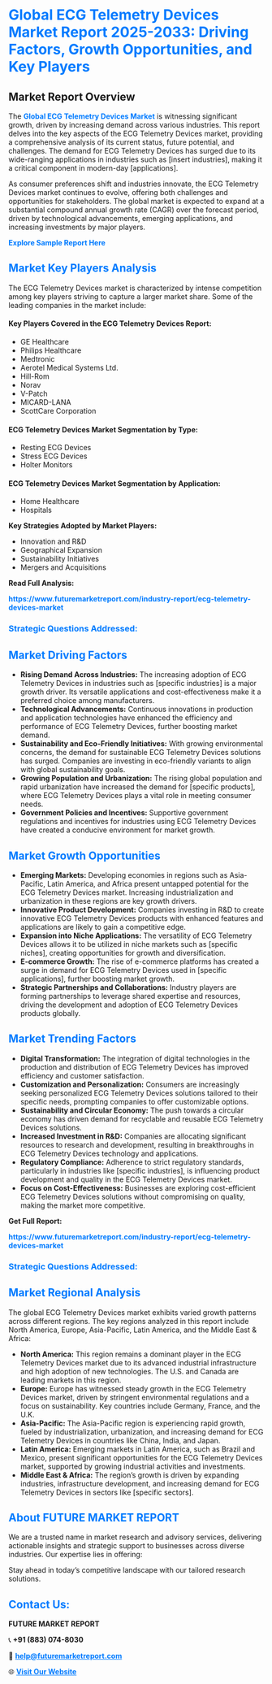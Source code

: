 <h1 style="color: #007BFF;">Global ECG Telemetry Devices Market Report 2025-2033: Driving Factors, Growth Opportunities, and Key Players</h1>

<section id="overview">
<h2>Market Report Overview</h2>
<p>The <a href="https://www.futuremarketreport.com/industry-report/ecg-telemetry-devices-market" style="color: #007BFF; text-decoration: none;"><strong>Global ECG Telemetry Devices Market</strong></a> is witnessing significant growth, driven by increasing demand across various industries. This report delves into the key aspects of the ECG Telemetry Devices market, providing a comprehensive analysis of its current status, future potential, and challenges. The demand for ECG Telemetry Devices has surged due to its wide-ranging applications in industries such as [insert industries], making it a critical component in modern-day [applications].</p>
<p>As consumer preferences shift and industries innovate, the ECG Telemetry Devices market continues to evolve, offering both challenges and opportunities for stakeholders. The global market is expected to expand at a substantial compound annual growth rate (CAGR) over the forecast period, driven by technological advancements, emerging applications, and increasing investments by major players.</p>
</section>

<section id="overview">
<p><a href="https://www.futuremarketreport.com/request-sample/reportId=62868" style="color: #007BFF; text-decoration: none;"><strong>Explore Sample Report Here</strong></a></p>
</section>

<section id="key-players">
<h2 style="color: #007BFF;">Market Key Players Analysis</h2>
<p>The ECG Telemetry Devices market is characterized by intense competition among key players striving to capture a larger market share. Some of the leading companies in the market include:</p>
<h4>Key Players Covered in the ECG Telemetry Devices Report:</h4>
<ul><li>GE Healthcare</li><li>Philips Healthcare</li><li>Medtronic</li><li>Aerotel Medical Systems Ltd.</li><li>Hill-Rom</li><li>Norav</li><li>V-Patch</li><li>MICARD-LANA</li><li>ScottCare Corporation</li></ul>
<h4>ECG Telemetry Devices Market Segmentation by Type:</h4>
<ul><li>Resting ECG Devices</li><li>Stress ECG Devices</li><li>Holter Monitors</li></ul>

<h4>ECG Telemetry Devices Market Segmentation by Application:</h4>
<ul><li>Home Healthcare</li><li>Hospitals</li></ul>
<p><strong>Key Strategies Adopted by Market Players:</strong></p>
<ul>
<li>Innovation and R&D</li>
<li>Geographical Expansion</li>
<li>Sustainability Initiatives</li>
<li>Mergers and Acquisitions</li>
</ul>
</section>

<section>
<p><strong>Read Full Analysis: </strong></p><a href="https://www.futuremarketreport.com/industry-report/ecg-telemetry-devices-market" style="color: #007BFF; text-decoration: none;"><strong>https://www.futuremarketreport.com/industry-report/ecg-telemetry-devices-market</strong></a>
<h3 style="color: #007BFF;">Strategic Questions Addressed:</h3>
</section>

<section id="driving-factors">
<h2 style="color: #007BFF;">Market Driving Factors</h2>
<ul>
<li><strong>Rising Demand Across Industries:</strong> The increasing adoption of ECG Telemetry Devices in industries such as [specific industries] is a major growth driver. Its versatile applications and cost-effectiveness make it a preferred choice among manufacturers.</li>
<li><strong>Technological Advancements:</strong> Continuous innovations in production and application technologies have enhanced the efficiency and performance of ECG Telemetry Devices, further boosting market demand.</li>
<li><strong>Sustainability and Eco-Friendly Initiatives:</strong> With growing environmental concerns, the demand for sustainable ECG Telemetry Devices solutions has surged. Companies are investing in eco-friendly variants to align with global sustainability goals.</li>
<li><strong>Growing Population and Urbanization:</strong> The rising global population and rapid urbanization have increased the demand for [specific products], where ECG Telemetry Devices plays a vital role in meeting consumer needs.</li>
<li><strong>Government Policies and Incentives:</strong> Supportive government regulations and incentives for industries using ECG Telemetry Devices have created a conducive environment for market growth.</li>
</ul>
</section>

<section id="growth-opportunities">
<h2 style="color: #007BFF;">Market Growth Opportunities</h2>
<ul>
<li><strong>Emerging Markets:</strong> Developing economies in regions such as Asia-Pacific, Latin America, and Africa present untapped potential for the ECG Telemetry Devices market. Increasing industrialization and urbanization in these regions are key growth drivers.</li>
<li><strong>Innovative Product Development:</strong> Companies investing in R&D to create innovative ECG Telemetry Devices products with enhanced features and applications are likely to gain a competitive edge.</li>
<li><strong>Expansion into Niche Applications:</strong> The versatility of ECG Telemetry Devices allows it to be utilized in niche markets such as [specific niches], creating opportunities for growth and diversification.</li>
<li><strong>E-commerce Growth:</strong> The rise of e-commerce platforms has created a surge in demand for ECG Telemetry Devices used in [specific applications], further boosting market growth.</li>
<li><strong>Strategic Partnerships and Collaborations:</strong> Industry players are forming partnerships to leverage shared expertise and resources, driving the development and adoption of ECG Telemetry Devices products globally.</li>
</ul>
</section>

<section id="trending-factors">
<h2 style="color: #007BFF;">Market Trending Factors</h2>
<ul>
<li><strong>Digital Transformation:</strong> The integration of digital technologies in the production and distribution of ECG Telemetry Devices has improved efficiency and customer satisfaction.</li>
<li><strong>Customization and Personalization:</strong> Consumers are increasingly seeking personalized ECG Telemetry Devices solutions tailored to their specific needs, prompting companies to offer customizable options.</li>
<li><strong>Sustainability and Circular Economy:</strong> The push towards a circular economy has driven demand for recyclable and reusable ECG Telemetry Devices solutions.</li>
<li><strong>Increased Investment in R&D:</strong> Companies are allocating significant resources to research and development, resulting in breakthroughs in ECG Telemetry Devices technology and applications.</li>
<li><strong>Regulatory Compliance:</strong> Adherence to strict regulatory standards, particularly in industries like [specific industries], is influencing product development and quality in the ECG Telemetry Devices market.</li>
<li><strong>Focus on Cost-Effectiveness:</strong> Businesses are exploring cost-efficient ECG Telemetry Devices solutions without compromising on quality, making the market more competitive.</li>
</ul>
</section>

<section>
<p><strong>Get Full Report: </strong></p><a href="https://www.futuremarketreport.com/industry-report/ecg-telemetry-devices-market" style="color: #007BFF; text-decoration: none;"><strong>https://www.futuremarketreport.com/industry-report/ecg-telemetry-devices-market</strong></a>
<h3 style="color: #007BFF;">Strategic Questions Addressed:</h3>
</section>


<section id="regional-analysis">
<h2 style="color: #007BFF;">Market Regional Analysis</h2>
<p>The global ECG Telemetry Devices market exhibits varied growth patterns across different regions. The key regions analyzed in this report include North America, Europe, Asia-Pacific, Latin America, and the Middle East & Africa:</p>
<ul>
<li><strong>North America:</strong> This region remains a dominant player in the ECG Telemetry Devices market due to its advanced industrial infrastructure and high adoption of new technologies. The U.S. and Canada are leading markets in this region.</li>
<li><strong>Europe:</strong> Europe has witnessed steady growth in the ECG Telemetry Devices market, driven by stringent environmental regulations and a focus on sustainability. Key countries include Germany, France, and the U.K.</li>
<li><strong>Asia-Pacific:</strong> The Asia-Pacific region is experiencing rapid growth, fueled by industrialization, urbanization, and increasing demand for ECG Telemetry Devices in countries like China, India, and Japan.</li>
<li><strong>Latin America:</strong> Emerging markets in Latin America, such as Brazil and Mexico, present significant opportunities for the ECG Telemetry Devices market, supported by growing industrial activities and investments.</li>
<li><strong>Middle East & Africa:</strong> The region’s growth is driven by expanding industries, infrastructure development, and increasing demand for ECG Telemetry Devices in sectors like [specific sectors].</li>
</ul>
</section>

<footer>
<h2 style="color: #007BFF;">About FUTURE MARKET REPORT</h2>
<p>We are a trusted name in market research and advisory services, delivering actionable insights and strategic support to businesses across diverse industries. Our expertise lies in offering:</p>

<p>Stay ahead in today’s competitive landscape with our tailored research solutions.</p>

<h2 style="color: #007BFF;">Contact Us:</h2>
<p><strong>FUTURE MARKET REPORT</strong></p>
<p>📞 <strong>+91 (883) 074-8030</strong></p>
<p>📧 <strong><a href="mailto:help@futuremarketreport.com" style="color: #007BFF;">help@futuremarketreport.com</a></strong></p>
<p>🌐 <strong><a href="https://www.futuremarketreport.com/" style="color: #007BFF;">Visit Our Website</a></strong></p>
</footer>